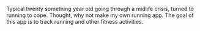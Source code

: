 Typical twenty something year old going through a midlife crisis, turned to running to cope. 
Thought, why not make my own running app.
The goal of this app is to track running and other fitness activities.

